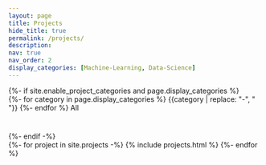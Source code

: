 ```yaml
---
layout: page
title: Projects
hide_title: true
permalink: /projects/
description:
nav: true
nav_order: 2
display_categories: [Machine-Learning, Data-Science]
---
```


<!-- pages/projects.md -->
<div class="projects">
  {%- if site.enable_project_categories and page.display_categories %}
    <div class="button-group filter-button-group text-center" style="margin-bottom: 40px">
      {%- for category in page.display_categories %}
        <a class="btn btn-sm btn-primary" data-filter=".{{category | downcase}}">{{category | replace: "-", " "}}</a>
      {%- endfor %}
      <a class="btn btn-sm btn-primary active" data-filter="*">All</a>
    </div>
  {%- endif -%}

  <!-- Display categorized projects -->
  <!-- {%- assign sorted_projects = site.projects | sort: "importance" %} -->
  <!-- Generate cards for each project -->
  <div class="portfolio-grid">
    <div class="grid-sizer"></div>
    {%- for project in site.projects -%}
      {% include projects.html %}
    {%- endfor %}
  </div>
</div>
